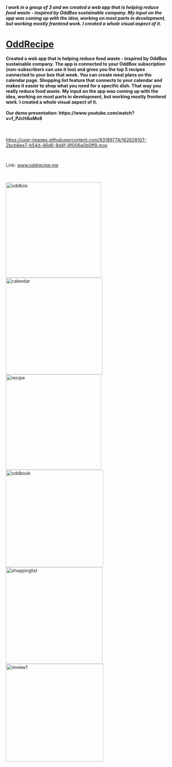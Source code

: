 <h5>I work in a group of 3 and we created a web app that is helping reduce food waste - inspired by OddBox sustainable company. My input on the app was coming up with the idea, working on most parts in development, but working mostly frontend work. I created a whole visual aspect of it. </h5>

<a href="#"><h1>OddRecipe</h1></a>

<h4>Created a web app that is helping reduce food waste - inspired by OddBox sustainable company.
The app is connected to your OddBox subscription (non-subscribers can use it too) and gives you the top 5 recipes connected to your box that week. You can create meal plans on the calendar page. Shopping list feature that connects to your calendar and makes it easier to shop what you need for a specific dish. That way you really reduce food waste. 
My input on the app was coming up with the idea, working on most parts in development, but working mostly frontend work. I created a whole visual aspect of it. 
<br>
<br>
Our demo presentation:  https://www.youtube.com/watch?v=f_PJcHAoMx8</h4>

<br>

https://user-images.githubusercontent.com/93189774/162628107-2bcb8ee7-b54d-46d6-8d4f-8f006a0b0ff8.mov

<br>

Link: www.oddrecipe.me

<br>

<img width="298" alt="oddbox" src="https://user-images.githubusercontent.com/93189774/162626939-1d8abb91-07a6-4168-9df0-8f8396dcf831.png"><img width="302" alt="calendar " src="https://user-images.githubusercontent.com/93189774/162626946-9d2a9f2b-0d1b-40fe-9e5f-a4b315e7ed96.png">
<img width="298" alt="recipe" src="https://user-images.githubusercontent.com/93189774/162626953-3bb282cd-9a41-4b01-8fa6-fab8780703f2.png"><img width="304" alt="oddbook " src="https://user-images.githubusercontent.com/93189774/162626955-8be4795e-f6b3-4f03-85b7-add13c451902.png">
<img width="302" alt="shoppinglist" src="https://user-images.githubusercontent.com/93189774/162626969-d7705636-9f5b-4ead-92cc-1a81e7e73fe1.png"><img width="305" alt="review1" src="https://user-images.githubusercontent.com/93189774/162627009-094ad312-cd5c-4ea9-a3c0-25538adb2b0b.png">


